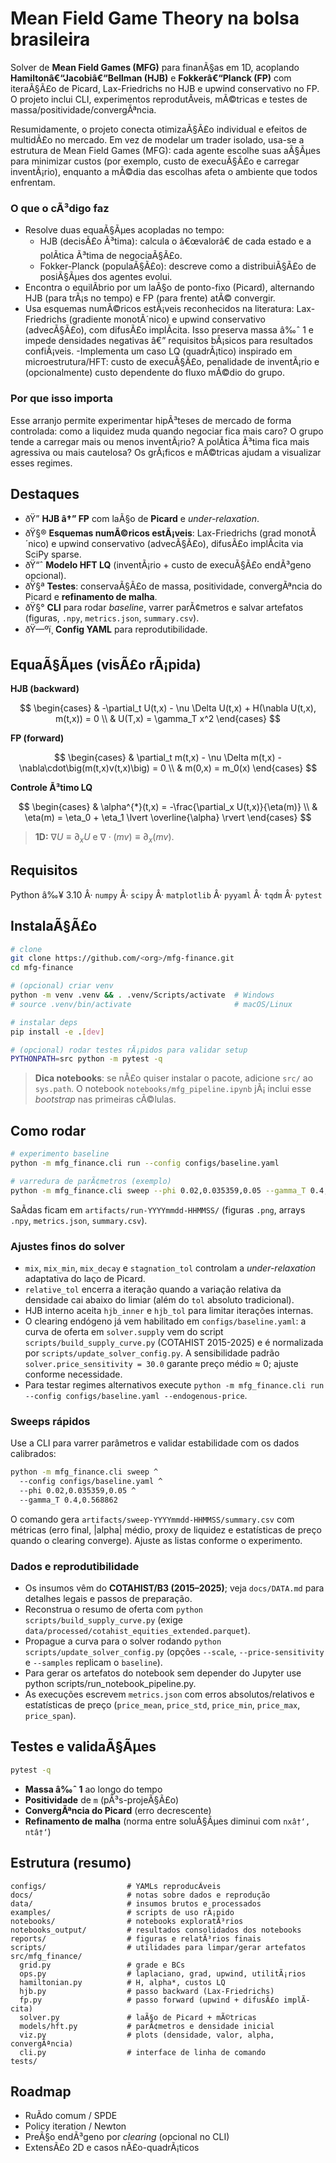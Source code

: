 ﻿# Mean Field Game Theory na bolsa brasileira
Solver de **Mean Field Games (MFG)** para finanÃ§as em 1D, acoplando **Hamiltonâ€“Jacobiâ€“Bellman (HJB)** e **Fokkerâ€“Planck (FP)** com iteraÃ§Ã£o de Picard, Lax-Friedrichs no HJB e upwind conservativo no FP. O projeto inclui CLI, experimentos reprodutÃ­veis, mÃ©tricas e testes de massa/positividade/convergÃªncia.

Resumidamente, o projeto conecta otimizaÃ§Ã£o individual e efeitos de multidÃ£o no mercado. Em vez de modelar um trader isolado, usa-se a estrutura de Mean Field Games (MFG): cada agente escolhe suas aÃ§Ãµes para minimizar custos (por exemplo, custo de execuÃ§Ã£o e carregar inventÃ¡rio), enquanto a mÃ©dia das escolhas afeta o ambiente que todos enfrentam.

### **O que o cÃ³digo faz**
- Resolve duas equaÃ§Ãµes acopladas no tempo:
  - HJB (decisÃ£o Ã³tima): calcula o â€œvalorâ€ de cada estado e a polÃ­tica Ã³tima de negociaÃ§Ã£o.
  - Fokker-Planck (populaÃ§Ã£o): descreve como a distribuiÃ§Ã£o de posiÃ§Ãµes dos agentes evolui.
- Encontra o equilÃ­brio por um laÃ§o de ponto-fixo (Picard), alternando HJB (para trÃ¡s no tempo) e FP (para frente) atÃ© convergir.
- Usa esquemas numÃ©ricos estÃ¡veis reconhecidos na literatura: Lax-Friedrichs (gradiente monotÃ´nico) e upwind conservativo (advecÃ§Ã£o), com difusÃ£o implÃ­cita. Isso preserva massa â‰ˆ 1 e impede densidades negativas â€” requisitos bÃ¡sicos para resultados confiÃ¡veis.
-Implementa um caso LQ (quadrÃ¡tico) inspirado em microestrutura/HFT: custo de execuÃ§Ã£o, penalidade de inventÃ¡rio e (opcionalmente) custo dependente do fluxo mÃ©dio do grupo.

### **Por que isso importa**
Esse arranjo permite experimentar hipÃ³teses de mercado de forma controlada: como a liquidez muda quando negociar fica mais caro? O grupo tende a carregar mais ou menos inventÃ¡rio? A polÃ­tica Ã³tima fica mais agressiva ou mais cautelosa? Os grÃ¡ficos e mÃ©tricas ajudam a visualizar esses regimes.

## Destaques
- ðŸ” **HJB â†” FP** com laÃ§o de **Picard** e *under-relaxation*.
- ðŸ§® **Esquemas numÃ©ricos estÃ¡veis**: Lax-Friedrichs (grad monotÃ´nico) e upwind conservativo (advecÃ§Ã£o), difusÃ£o implÃ­cita via SciPy sparse.
- ðŸ“ˆ **Modelo HFT LQ** (inventÃ¡rio + custo de execuÃ§Ã£o endÃ³geno opcional).
- ðŸ§ª **Testes**: conservaÃ§Ã£o de massa, positividade, convergÃªncia do Picard e **refinamento de malha**.
- ðŸ§° **CLI** para rodar *baseline*, varrer parÃ¢metros e salvar artefatos (figuras, `.npy`, `metrics.json`, `summary.csv`).
- ðŸ—ºï¸ **Config YAML** para reprodutibilidade.

## EquaÃ§Ãµes (visÃ£o rÃ¡pida)

**HJB (backward)**

$$
\begin{cases}
& -\partial_t U(t,x) - \nu \Delta U(t,x) + H(\nabla U(t,x), m(t,x)) = 0 \\
& U(T,x) = \gamma_T x^2
\end{cases}
$$

**FP (forward)**

$$
\begin{cases}
& \partial_t m(t,x) - \nu \Delta m(t,x) - \nabla\cdot\big(m(t,x)v(t,x)\big) = 0 \\
& m(0,x) = m_0(x)
\end{cases}
$$

**Controle Ã³timo LQ**

$$
\begin{cases}
& \alpha^{*}(t,x) = -\frac{\partial_x U(t,x)}{\eta(m)} \\
& \eta(m) = \eta_0 + \eta_1 \lvert \overline{\alpha} \rvert
\end{cases}
$$

> **1D:** $\nabla U \equiv \partial_x U$ e $\nabla\cdot(mv)\equiv \partial_x(mv)$.

## Requisitos
Python â‰¥ 3.10 Â· `numpy` Â· `scipy` Â· `matplotlib` Â· `pyyaml` Â· `tqdm` Â· `pytest`

## InstalaÃ§Ã£o
```bash
# clone
git clone https://github.com/<org>/mfg-finance.git
cd mfg-finance

# (opcional) criar venv
python -m venv .venv && . .venv/Scripts/activate  # Windows
# source .venv/bin/activate                       # macOS/Linux

# instalar deps
pip install -e .[dev]

# (opcional) rodar testes rÃ¡pidos para validar setup
PYTHONPATH=src python -m pytest -q
```

> **Dica notebooks**: se nÃ£o quiser instalar o pacote, adicione `src/` ao `sys.path`. O notebook `notebooks/mfg_pipeline.ipynb` jÃ¡ inclui esse *bootstrap* nas primeiras cÃ©lulas.

## Como rodar
```bash
# experimento baseline
python -m mfg_finance.cli run --config configs/baseline.yaml

# varredura de parÃ¢metros (exemplo)
python -m mfg_finance.cli sweep --phi 0.02,0.035359,0.05 --gamma_T 0.4,0.568862
```
SaÃ­das ficam em `artifacts/run-YYYYmmdd-HHMMSS/` (figuras `.png`, arrays `.npy`, `metrics.json`, `summary.csv`).

### Ajustes finos do solver
- `mix`, `mix_min`, `mix_decay` e `stagnation_tol` controlam a *under-relaxation* adaptativa do laço de Picard.
- `relative_tol` encerra a iteração quando a variação relativa da densidade cai abaixo do limiar (além do `tol` absoluto tradicional).
- HJB interno aceita `hjb_inner` e `hjb_tol` para limitar iterações internas.
- O clearing endógeno já vem habilitado em `configs/baseline.yaml`: a curva de oferta em `solver.supply` vem do script `scripts/build_supply_curve.py` (COTAHIST 2015-2025) e é normalizada por `scripts/update_solver_config.py`. A sensibilidade padrão `solver.price_sensitivity = 30.0` garante preço médio ≈ 0; ajuste conforme necessidade.
- Para testar regimes alternativos execute `python -m mfg_finance.cli run --config configs/baseline.yaml --endogenous-price`.

### Sweeps rápidos
Use a CLI para varrer parâmetros e validar estabilidade com os dados calibrados:

```bash
python -m mfg_finance.cli sweep ^
  --config configs/baseline.yaml ^
  --phi 0.02,0.035359,0.05 ^
  --gamma_T 0.4,0.568862
```

O comando gera `artifacts/sweep-YYYYmmdd-HHMMSS/summary.csv` com métricas (erro final, |alpha| médio, proxy de liquidez e estatísticas de preço quando o clearing converge). Ajuste as listas conforme o experimento.

### Dados e reprodutibilidade
- Os insumos vêm do **COTAHIST/B3 (2015–2025)**; veja `docs/DATA.md` para detalhes legais e passos de preparação.
- Reconstrua o resumo de oferta com `python scripts/build_supply_curve.py` (exige `data/processed/cotahist_equities_extended.parquet`).
- Propague a curva para o solver rodando `python scripts/update_solver_config.py` (opções `--scale`, `--price-sensitivity` e `--samples` replicam o `baseline`).
- Para gerar os artefatos do notebook sem depender do Jupyter use python scripts/run_notebook_pipeline.py.
- As execuções escrevem `metrics.json` com erros absolutos/relativos e estatísticas de preço (`price_mean`, `price_std`, `price_min`, `price_max`, `price_span`).

## Testes e validaÃ§Ãµes
```bash
pytest -q
```
- **Massa â‰ˆ 1** ao longo do tempo  
- **Positividade** de `m` (pÃ³s-projeÃ§Ã£o)  
- **ConvergÃªncia do Picard** (erro decrescente)  
- **Refinamento de malha** (norma entre soluÃ§Ãµes diminui com `nxâ†‘, ntâ†‘`)

## Estrutura (resumo)
```
configs/                  # YAMLs reproducÃ­veis
docs/                     # notas sobre dados e reprodução
data/                     # insumos brutos e processados
examples/                 # scripts de uso rÃ¡pido
notebooks/                # notebooks exploratÃ³rios
notebooks_output/         # resultados consolidados dos notebooks
reports/                  # figuras e relatÃ³rios finais
scripts/                  # utilidades para limpar/gerar artefatos
src/mfg_finance/
  grid.py                 # grade e BCs
  ops.py                  # laplaciano, grad, upwind, utilitÃ¡rios
  hamiltonian.py          # H, alpha*, custos LQ
  hjb.py                  # passo backward (Lax-Friedrichs)
  fp.py                   # passo forward (upwind + difusÃ£o implÃ­cita)
  solver.py               # laÃ§o de Picard + mÃ©tricas
  models/hft.py           # parÃ¢metros e densidade inicial
  viz.py                  # plots (densidade, valor, alpha, convergÃªncia)
  cli.py                  # interface de linha de comando
tests/
```

## Roadmap
- RuÃ­do comum / SPDE
- Policy iteration / Newton
- PreÃ§o endÃ³geno por *clearing* (opcional no CLI)
- ExtensÃ£o 2D e casos nÃ£o-quadrÃ¡ticos